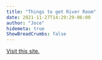 ```yaml
---
title: "Things to get River Room"
date: 2021-11-27T14:29:29-06:00
author: "Joce"
hidemeta: true
ShowBreadCrumbs: false
---
```

[Visit this site.](https://www.thingstogetme.com/256572aa14dd)